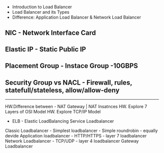 # 
- Introduction to Load Balancer
- Load Balancer and its Types
- Difference: Application Load Balancer & Network Load Balancer

## NIC - Network Interface Card
## Elastic IP - Static Public IP
## Placement Group - Instace Group -10GBPS 
## Security Group vs NACL - Firewall, rules, statefull/stateless, allow/allow-deny

----------

HW.Difference between - NAT Gateway | NAT Insatnces
HW. Explore 7 Layers of OSI Model
HW. Explore TCP/IP Model

- ELB - Elastic LoadBalancing Service
Loadbalancer

Classic Loadbalancer - Simplest loadbalancer - Simple roundrobin - equally devide
Application loadbalancer - HTTP/HTTPS - layer 7 loadbalancer
Network Loadbalancer - TCP/UDP - layer 4 loadbalancer
Gateway Loadbalancer
